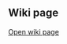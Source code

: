 ## Wiki page 

<a href="https://workspace.konfinity.com/javascript/fundamentals/-/wikis/01-How-web-work" target="_blank">Open wiki page</a>